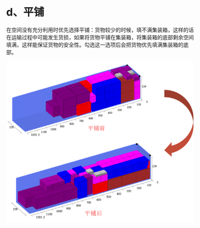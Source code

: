 # d、平铺

在空间没有充分利用时优先选择平铺：货物较少的时候，填不满集装箱，这样的话在运输过程中可能发生货损，如果将货物平铺在集装箱，将集装箱的底部剩余空间填满，这样能保证货物的安全性。勾选这一选项后会把货物优先填满集装箱的底部。

![](../../.gitbook/assets/6953.png)



